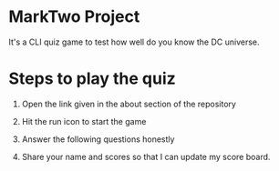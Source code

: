 # MarkTwo Project

It's a CLI quiz game to test how well do you know the DC universe.

# Steps to play the quiz

1. Open the link given in the about section of the repository

2. Hit the run icon to start the game

2. Answer the following questions honestly

3. Share your name and scores so that I can update my score board.